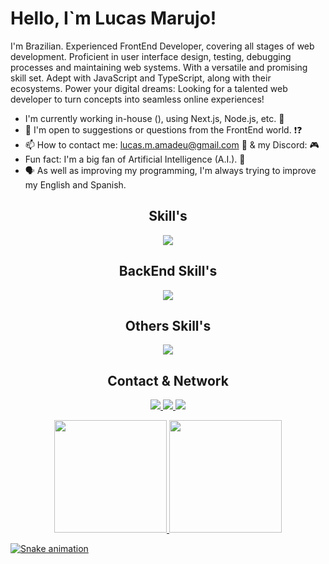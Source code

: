 # Hello, I`m Lucas Marujo! 

I'm Brazilian. Experienced FrontEnd Developer, covering all stages of web development. Proficient in user interface design, testing, debugging processes and maintaining web systems. With a versatile and promising skill set. Adept with JavaScript and TypeScript, along with their ecosystems. Power your digital dreams: Looking for a talented web developer to turn concepts into seamless online experiences!

- I'm currently working in-house (), using Next.js, Node.js, etc. 💼
- 💬 I'm open to suggestions or questions from the FrontEnd world. ❗❓
- 📫 How to contact me:  [lucas.m.amadeu@gmail.com](mailto:lucas.m.amadeu@gmail.com) 📧 & my Discord: 🎮
- Fun fact: I'm a big fan of Artificial Intelligence (A.I.). 🤖
- 🗣️ As well as improving my programming, I'm always trying to improve my English and Spanish.
 
<div style="display: inline_block">

<div align="center">
  
## Skill's 
<p align="">
  <a href="https://skillicons.dev">
    <img src="https://skillicons.dev/icons?i=html,css,js,ts,react,tailwind," />
  </a>
</p>

## BackEnd Skill's
<p align="">
  <a href="https://skillicons.dev">
    <img src="https://skillicons.dev/icons?i=nodejs,python,django,mysql,firebase,mongodb,gcp,azure,aws" /><br>
  </a>
</p>

## Others Skill's 
<p align="">
  <a href="https://skillicons.dev">
    <img src="https://skillicons.dev/icons?i=autocad,figma,git,apple" /><br>
  </a>
</p>

## Contact & Network
<p align="">
  <a href="https://www.linkedin.com/in/lucas-marujo-amadeu-5322a7219/">
    <img src="https://skillicons.dev/icons?i=linkedin" />
  </a>
  <a href="https://www.instagram.com/lucas.marujo/">
    <img src="https://skillicons.dev/icons?i=instagram" />
  </a>
  <a href="mailto:lucas.m.amadeu@gmail.com">
    <img src="https://img.shields.io/badge/Gmail-D14836?style=for-the-badge&logo=gmail&logoColor=white" />
  </a>
</p>

<div align="center">
  <a href="https://github.com/lucasmarujo">
  <img height="180em" src="https://github-readme-stats.vercel.app/api?username=lucasmarujo&show_icons=true&theme=blue-green&include_all_commits=true&count_private=true"/>
  <img height="180em" src="https://github-readme-stats.vercel.app/api/top-langs/?username=lucasmarujo&layout=compact&langs_count=10&theme=blue-green"/>
</div>
 
</div>
</div>
  

  ![Snake animation](https://github.com/lucasmarujo/rafaballerini/blob/output/github-contribution-grid-snake.svg)
  </div>
